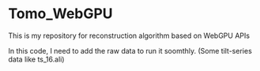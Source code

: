 # Tomo_WebGPU
This is my repository for reconstruction algorithm based on WebGPU APIs

In this code, I need to add the raw data to run it soomthly. (Some tilt-series data like ts_16.ali)
